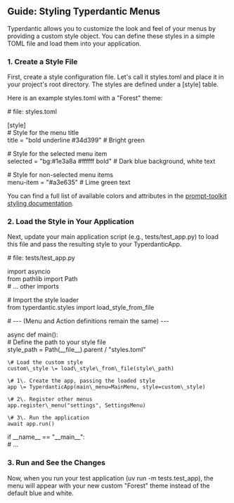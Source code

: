 ## **Guide: Styling Typerdantic Menus**

Typerdantic allows you to customize the look and feel of your menus by providing a custom style object. You can define these styles in a simple TOML file and load them into your application.

### **1\. Create a Style File**

First, create a style configuration file. Let's call it styles.toml and place it in your project's root directory. The styles are defined under a \[style\] table.

Here is an example styles.toml with a "Forest" theme:

\# file: styles.toml

\[style\]  
\# Style for the menu title  
title \= "bold underline \#34d399"  \# Bright green

\# Style for the selected menu item  
selected \= "bg:\#1e3a8a \#ffffff bold" \# Dark blue background, white text

\# Style for non-selected menu items  
menu-item \= "\#a3e635" \# Lime green text

You can find a full list of available colors and attributes in the [prompt-toolkit styling documentation](https://www.google.com/search?q=https://python-prompt-toolkit.readthedocs.io/en/master/pages/styling.html).

### **2\. Load the Style in Your Application**

Next, update your main application script (e.g., tests/test\_app.py) to load this file and pass the resulting style to your TyperdanticApp.

\# file: tests/test\_app.py

import asyncio  
from pathlib import Path  
\# ... other imports

\# Import the style loader  
from typerdantic.styles import load\_style\_from\_file

\# \--- (Menu and Action definitions remain the same) \---

async def main():  
    \# Define the path to your style file  
    style\_path \= Path(\_\_file\_\_).parent / "styles.toml"

    \# Load the custom style  
    custom\_style \= load\_style\_from\_file(style\_path)

    \# 1\. Create the app, passing the loaded style  
    app \= TyperdanticApp(main\_menu=MainMenu, style=custom\_style)

    \# 2\. Register other menus  
    app.register\_menu("settings", SettingsMenu)

    \# 3\. Run the application  
    await app.run()

if \_\_name\_\_ \== "\_\_main\_\_":  
    \# ...

### **3\. Run and See the Changes**

Now, when you run your test application (uv run \-m tests.test\_app), the menu will appear with your new custom "Forest" theme instead of the default blue and white.